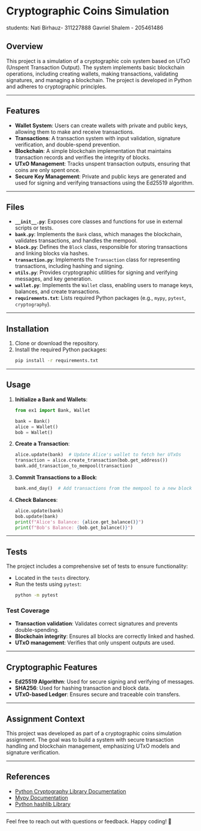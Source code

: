 
# Cryptographic Coins Simulation
students: Nati Birhauz- 311227888
Gavriel Shalem - 205461486

## Overview
This project is a simulation of a cryptographic coin system based on UTxO (Unspent Transaction Output). The system implements basic blockchain operations, including creating wallets, making transactions, validating signatures, and managing a blockchain. The project is developed in Python and adheres to cryptographic principles.

---

## Features
- **Wallet System**: Users can create wallets with private and public keys, allowing them to make and receive transactions.
- **Transactions**: A transaction system with input validation, signature verification, and double-spend prevention.
- **Blockchain**: A simple blockchain implementation that maintains transaction records and verifies the integrity of blocks.
- **UTxO Management**: Tracks unspent transaction outputs, ensuring that coins are only spent once.
- **Secure Key Management**: Private and public keys are generated and used for signing and verifying transactions using the Ed25519 algorithm.

---

## Files
- **`__init__.py`**: Exposes core classes and functions for use in external scripts or tests.
- **`bank.py`**: Implements the `Bank` class, which manages the blockchain, validates transactions, and handles the mempool.
- **`block.py`**: Defines the `Block` class, responsible for storing transactions and linking blocks via hashes.
- **`transaction.py`**: Implements the `Transaction` class for representing transactions, including hashing and signing.
- **`utils.py`**: Provides cryptographic utilities for signing and verifying messages, and key generation.
- **`wallet.py`**: Implements the `Wallet` class, enabling users to manage keys, balances, and create transactions.
- **`requirements.txt`**: Lists required Python packages (e.g., `mypy`, `pytest`, `cryptography`).

---

## Installation
1. Clone or download the repository.
2. Install the required Python packages:
   ```bash
   pip install -r requirements.txt
   ```

---

## Usage
1. **Initialize a Bank and Wallets**:
   ```python
   from ex1 import Bank, Wallet

   bank = Bank()
   alice = Wallet()
   bob = Wallet()
   ```

2. **Create a Transaction**:
   ```python
   alice.update(bank)  # Update Alice's wallet to fetch her UTxOs
   transaction = alice.create_transaction(bob.get_address())
   bank.add_transaction_to_mempool(transaction)
   ```

3. **Commit Transactions to a Block**:
   ```python
   bank.end_day()  # Add transactions from the mempool to a new block
   ```

4. **Check Balances**:
   ```python
   alice.update(bank)
   bob.update(bank)
   print(f"Alice's Balance: {alice.get_balance()}")
   print(f"Bob's Balance: {bob.get_balance()}")
   ```

---

## Tests
The project includes a comprehensive set of tests to ensure functionality:
- Located in the `tests` directory.
- Run the tests using `pytest`:
  ```bash
  python -m pytest
  ```

### Test Coverage
- **Transaction validation**: Validates correct signatures and prevents double-spending.
- **Blockchain integrity**: Ensures all blocks are correctly linked and hashed.
- **UTxO management**: Verifies that only unspent outputs are used.

---

## Cryptographic Features
- **Ed25519 Algorithm**: Used for secure signing and verifying of messages.
- **SHA256**: Used for hashing transaction and block data.
- **UTxO-based Ledger**: Ensures secure and traceable coin transfers.

---

## Assignment Context
This project was developed as part of a cryptographic coins simulation assignment. The goal was to build a system with secure transaction handling and blockchain management, emphasizing UTxO models and signature verification.

---

## References
- [Python Cryptography Library Documentation](https://cryptography.io/en/latest/)
- [Mypy Documentation](https://mypy.readthedocs.io/en/stable/)
- [Python hashlib Library](https://docs.python.org/3/library/hashlib.html)

---

Feel free to reach out with questions or feedback. Happy coding! 🎉
